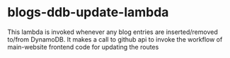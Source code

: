 # blogs-ddb-update-lambda
This lambda is invoked whenever any blog entries are inserted/removed to/from DynamoDB. It makes a call to github api to invoke the workflow of main-website frontend code for updating
the routes
